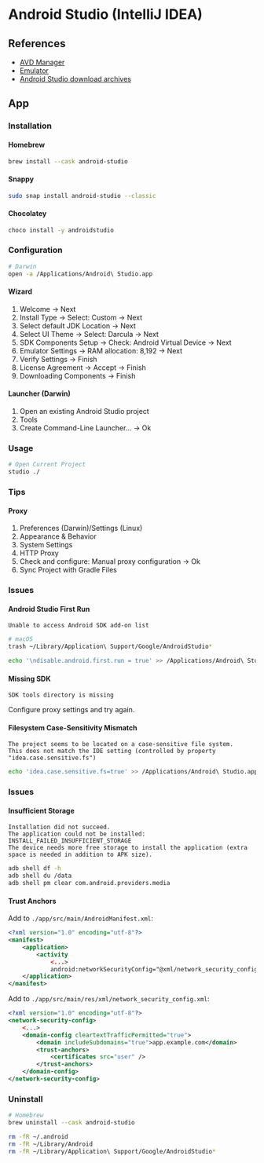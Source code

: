 # Android Studio (IntelliJ IDEA)

## References

- [AVD Manager](https://developer.android.com/studio/run/managing-avds)
- [Emulator](https://developer.android.com/studio/run/emulator)
- [Android Studio download archives](https://developer.android.com/studio/archive)

## App

### Installation

#### Homebrew

```sh
brew install --cask android-studio
```

#### Snappy

```sh
sudo snap install android-studio --classic
```

<!-- #### APT

```sh
wget -O - 'https://dl.google.com/dl/android/studio/ide-zips/3.5.2.0/android-studio-ide-191.5977832-linux.tar.gz' | \
  tar -xz
``` -->

#### Chocolatey

```sh
choco install -y androidstudio
```

### Configuration

```sh
# Darwin
open -a /Applications/Android\ Studio.app
```

#### Wizard

1. Welcome -> Next
2. Install Type -> Select: Custom -> Next
3. Select default JDK Location -> Next
4. Select UI Theme -> Select: Darcula -> Next
5. SDK Components Setup -> Check: Android Virtual Device -> Next
6. Emulator Settings -> RAM allocation: 8,192 -> Next
7. Verify Settings -> Finish
8. License Agreement -> Accept -> Finish
9. Downloading Components -> Finish

#### Launcher (Darwin)

1. Open an existing Android Studio project
2. Tools
3. Create Command-Line Launcher... -> Ok

### Usage

```sh
# Open Current Project
studio ./
```

### Tips

#### Proxy

1. Preferences (Darwin)/Settings (Linux)
2. Appearance & Behavior
3. System Settings
4. HTTP Proxy
5. Check and configure: Manual proxy configuration -> Ok
6. Sync Project with Gradle Files

### Issues

#### Android Studio First Run

```log
Unable to access Android SDK add-on list
```

```sh
# macOS
trash ~/Library/Application\ Support/Google/AndroidStudio*

echo '\ndisable.android.first.run = true' >> /Applications/Android\ Studio.app/Contents/bin/idea.properties
```

#### Missing SDK

```log
SDK tools directory is missing
```

Configure proxy settings and try again.

#### Filesystem Case-Sensitivity Mismatch

```log
The project seems to be located on a case-sensitive file system.
This does not match the IDE setting (controlled by property "idea.case.sensitive.fs")
```

```sh
echo 'idea.case.sensitive.fs=true' >> /Applications/Android\ Studio.app/Contents/bin/idea.properties
```

### Issues

#### Insufficient Storage

```log
Installation did not succeed.
The application could not be installed: INSTALL_FAILED_INSUFFICIENT_STORAGE
The device needs more free storage to install the application (extra space is needed in addition to APK size).
```

```sh
adb shell df -h
adb shell du /data
adb shell pm clear com.android.providers.media
```

#### Trust Anchors

Add to `./app/src/main/AndroidManifest.xml`:

```xml
<?xml version="1.0" encoding="utf-8"?>
<manifest>
    <application>
        <activity
            <...>
            android:networkSecurityConfig="@xml/network_security_config"></activity>
    </application>
</manifest>
```

Add to `./app/src/main/res/xml/network_security_config.xml`:

```xml
<?xml version="1.0" encoding="utf-8"?>
<network-security-config>
    <...>
    <domain-config cleartextTrafficPermitted="true">
        <domain includeSubdomains="true">app.example.com</domain>
        <trust-anchors>
            <certificates src="user" />
        </trust-anchors>
    </domain-config>
</network-security-config>
```

### Uninstall

```sh
# Homebrew
brew uninstall --cask android-studio

rm -fR ~/.android
rm -fR ~/Library/Android
rm -fR ~/Library/Application\ Support/Google/AndroidStudio*
```
